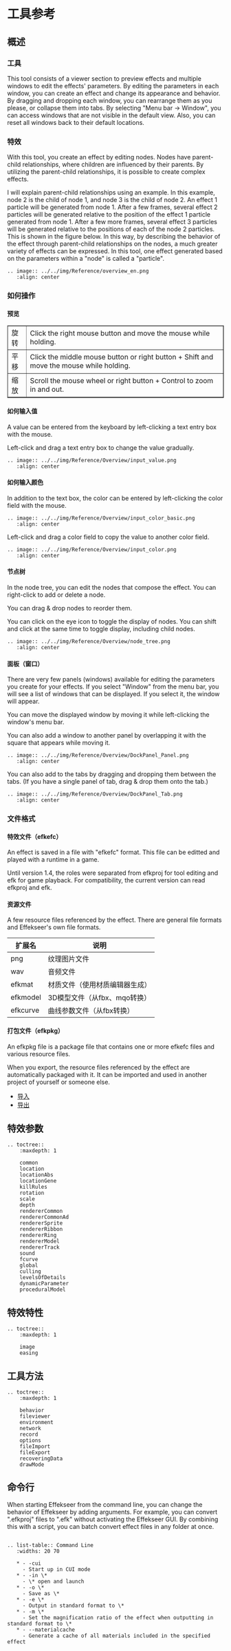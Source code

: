 ﻿# 工具参考

## 概述

### 工具

This tool consists of a viewer section to preview effects and multiple windows to edit the effects' parameters. By editing the parameters in each window, you can create an effect and change its appearance and behavior. By dragging and dropping each window, you can rearrange them as you please, or collapse them into tabs. By selecting "Menu bar -> Window", you can access windows that are not visible in the default view. Also, you can reset all windows back to their default locations.

### 特效

With this tool, you create an effect by editing nodes. Nodes have parent-child relationships, where children are influenced by their parents. By utilizing the parent-child relationships, it is possible to create complex effects.

I will explain parent-child relationships using an example. In this example, node 2 is the child of node 1, and node 3 is the child of node 2\. An effect 1 particle will be generated from node 1\. After a few frames, several effect 2 particles will be generated relative to the position of the effect 1 particle generated from node 1\. After a few more frames, several effect 3 particles will be generated relative to the positions of each of the node 2 particles. This is shown in the figure below. In this way, by describing the behavior of the effect through parent-child relationships on the nodes, a much greater variety of effects can be expressed. In this tool, one effect generated based on the parameters within a "node" is called a "particle".

```eval_rst
.. image:: ../../img/Reference/overview_en.png
   :align: center
```

### 如何操作

#### 预览

<div align="center">
<table border="1">
<tr>
<td>旋转</td>
<td>Click the right mouse button and move the mouse while holding.</td>
</tr>
<tr>
<td>平移</td>
<td>Click the middle mouse button or right button + Shift and move the mouse while holding.</td>
</tr>
<tr>
<td>缩放</td>
<td>Scroll the mouse wheel or right button + Control to zoom in and out.</td>
</tr>
</table>
</div>

#### 如何输入值

A value can be entered from the keyboard by left-clicking a text entry box with the mouse.

Left-click and drag a text entry box to change the value gradually.

```eval_rst
.. image:: ../../img/Reference/Overview/input_value.png
   :align: center
```

#### 如何输入颜色

In addition to the text box, the color can be entered by left-clicking the color field with the mouse.

```eval_rst
.. image:: ../../img/Reference/Overview/input_color_basic.png
   :align: center
```

Left-click and drag a color field to copy the value to another color field.

```eval_rst
.. image:: ../../img/Reference/Overview/input_color.png
   :align: center
```

#### 节点树

In the node tree, you can edit the nodes that compose the effect.
You can right-click to add or delete a node.

You can drag & drop nodes to reorder them.

You can click on the eye icon to toggle the display of nodes.
You can shift and click at the same time to toggle display, including child nodes.

```eval_rst
.. image:: ../../img/Reference/Overview/node_tree.png
   :align: center
```

#### 面板（窗口）

There are very few panels (windows) available for editing the parameters you create for your effects.
If you select "Window" from the menu bar, you will see a list of windows that can be displayed.
If you select it, the window will appear.

You can move the displayed window by moving it while left-clicking the window's menu bar.

You can also add a window to another panel by overlapping it with the square that appears while moving it.

```eval_rst
.. image:: ../../img/Reference/Overview/DockPanel_Panel.png
   :align: center
```

You can also add to the tabs by dragging and dropping them between the tabs.
(If you have a single panel of tab, drag & drop them onto the tab.)

```eval_rst
.. image:: ../../img/Reference/Overview/DockPanel_Tab.png
   :align: center
```

### 文件格式

#### 特效文件（efkefc）
An effect is saved in a file with "efkefc" format.
This file can be editted and played with a runtime in a game.

Until version 1.4, the roles were separated from efkproj for tool editing and efk for game playback.
For compatibility, the current version can read efkproj and efk.

#### 资源文件

A few resource files referenced by the effect. There are general file formats and Effekseer's own file formats.

| 扩展名 | 说明   |
|----------|--------|
| png      | 纹理图片文件 |
| wav      | 音频文件 |
| efkmat   | 材质文件（使用材质编辑器生成） |
| efkmodel | 3D模型文件（从fbx、mqo转换） |
| efkcurve | 曲线参数文件（从fbx转换） |

#### 打包文件（efkpkg）

An efkpkg file is a package file that contains one or more efkefc files and various resource files.

When you export, the resource files referenced by the effect are automatically packaged with it.
It can be imported and used in another project of yourself or someone else.

- <a href="fileImport.html">导入</a>
- <a href="fileExport.html">导出</a>


## 特效参数

```eval_rst
.. toctree::
    :maxdepth: 1

    common
    location
    locationAbs
    locationGene
    killRules
    rotation
    scale
    depth
    rendererCommon
    rendererCommonAd
    rendererSprite
    rendererRibbon
    rendererRing
    rendererModel
    rendererTrack
    sound
    fcurve
    global
    culling
    levelsOfDetails
    dynamicParameter
    proceduralModel
```

## 特效特性

```eval_rst
.. toctree::
    :maxdepth: 1

    image
    easing
```

## 工具方法

```eval_rst
.. toctree::
    :maxdepth: 1

    behavior
    fileviewer
    environment
    network
    record
    options
    fileImport
    fileExport
    recoveringData
    drawMode
```

## 命令行

When starting Effekseer from the command line, you can change the behavior of Effekseer by adding arguments. For example, you can convert ".efkproj" files to ".efk" without activating the Effekseer GUI. By combining this with a script, you can batch convert effect files in any folder at once.

```eval_rst

.. list-table:: Command Line
   :widths: 20 70

   * - -cui
     - Start up in CUI mode
   * - -in \*
     - \* open and launch
   * - -o \*
     - Save as \*
   * - -e \*
     - Output in standard format to \*
   * - -m \*
     - Set the magnification ratio of the effect when outputting in standard format to \*
   * - --materialcache
     - Generate a cache of all materials included in the specified effect
```
